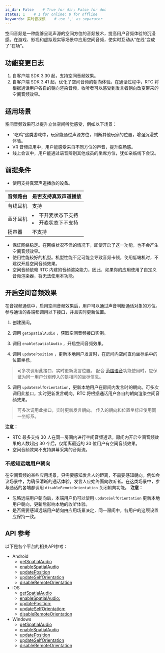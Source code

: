 ```yaml
---
is_dir: False    # True for dir; False for doc
status: 1    # 1 for online; 0 for offline
keywords: 实时音视频    # use ',' as separator
---
```


空间音频是一种能够呈现声源的空间方位的音频技术，提高用户音频体验的沉浸感。在游戏、影视和虚拟现实等场景中应用空间音频，使实时互动从“在线”变成了“在场”。

## 功能变更日志

1. 自客户端 SDK 3.30 起，支持空间音频效果。
2. 自客户端 SDK 3.41 起，优化了空间音频的朝向体验。在通话过程中，RTC 将根据通话用户各自的朝向渲染音频，收听者可以感受到发言者朝向改变带来的空间音频效果。

## 适用场景

空间音频效果可以提升立体空间听觉感受，例如以下场景：
- “吃鸡”这类游戏中，玩家能通过声源方位，判断其他玩家的位置，增强沉浸式体验。
- VR 音频应用中，用户能感受来自不同方位的声音，提升临场感。
- 线上会议中，用户能通过语音辨别其他成员的坐席方位，犹如亲临线下会议。

## 前提条件

* 使用支持真双声道播放的设备。

| 音频路由 | 是否支持真双声道播放 |
| --- | --- |
| 有线耳机 | 支持 |
| 蓝牙耳机 | <li>不开麦状态下支持</li><li>开麦状态下不支持</li> |
| 扬声器 | 不支持 |

* 保证网络稳定。在网络状况不佳的情况下，即使开启了这一功能，也不会产生空间音频效果。
* 使用性能较好的机型。机型性能不足可能会导致音频卡顿，使用低端机时，不建议开启空间音频效果。
* 空间音频依赖 RTC 内建的音频渲染能力，因此，如果你的应用使用了自定义音频渲染器，将无法使用本功能。

## 开启空间音频效果

在音视频通信中，启用空间音频效果后，用户可以通过声音判断通话对象的方位。参与通话的各端都调用以下接口，并且实时更新位置。
1. 创建房间。
	
2. 调用 `getSpatialAudio` ，获取空间音频接口实例。
	
3. 调用 `enableSpatialAudio` ，开启空间音频效果。
	
4. 调用 `updatePosition` ，更新本地用户发言时，在房间内空间直角坐标系中的位置坐标。
	

> 可多次调用此接口，实时更新发言位置。
> 配合 [范围语音](https://www.volcengine.com/docs/6348/114727)功能使用时，应保证为同一用户分别传入的是相同的坐标信息。

5. 调用 `updateSelfOrientation`，更新本地用户在房间内发言时的朝向。可多次调用此接口，实时更新发言朝向。RTC 将根据通话用户各自的朝向渲染空间音频效果。
	

> 可多次调用此接口，实时更新发言朝向。
> 传入的朝向和位置坐标应使用同一坐标系。

**注意：**
* RTC 最多支持 30 人在同一房间内进行空间音频通话。房间内开启空间音频效果的人数超出 30 个后，仅距离最近的 30 位用户有空间音频效果。
* 空间音频效果不支持屏幕采集的音频流。
### 不感知远端用户朝向
在空间音频的某些应用场景，只需要感知发言人的距离，不需要感知朝向。例如会议场景中，为确保清晰的通话体验，发言人应始终面向收听者。在这类场景中，参与通话的各端都调用 `disableRemoteOrientation` 关闭朝向功能。
**注意：**
* 忽略远端用户朝向后，本端用户仍可以使用 `updateSelfOrientation` 更新本地用户朝向，更新后影响本地的收听体验。
* 是否需要感知远端用户朝向由应用场景决定，同一房间中，各用户的这项设置应保持一致。


## API 参考

以下是各个平台的相关API参考：
* Android
    * [getSpatialAudio](70080.md#RTCRoom-getspatialaudio) 
    * [enableSpatialAudio](70080.md#ISpatialAudio-enablespatialaudio)
    * [updatePosition](70080.md#ISpatialAudio-updateposition)
    * [updateSelfOrientation](70080.md#ISpatialAudio-updateselforientation)
    * [disableRemoteOrientation](70080.md#ISpatialAudio-disableremoteorientation)
* iOS
    * [getSpatialAudio](70086.md#ByteRTCRoom-getspatialaudio)
    * [enableSpatialAudio:](70086.md#ByteRTCSpatialAudio-enablespatialaudio)
    * [updatePosition:](70086.md#ByteRTCSpatialAudio-updateposition)
    * [updateSelfOrientation:](70086.md#ByteRTCSpatialAudio-updateselforientation)
    * [disableRemoteOrientation](70086.md#ByteRTCSpatialAudio-disableremoteorientation)
* Windows
    * [getSpatialAudio](70095.md#IRTCRoom-getspatialaudio)
    * [enableSpatialAudio](70095.md#ISpatialAudio-enablespatialaudio)
    * [updatePosition](70095.md#ISpatialAudio-updateposition)
    * [updateSelfOrientation](70095.md#ISpatialAudio-updateselforientation)
    * [disableRemoteOrientation](70095.md#disableremoteorientation)

